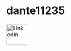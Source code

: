 # dante11235

<a href="https://www.linkedin.com/in/roman-zelenaj/" target="_blank"> <img align="left" alt="LinkedIn" width="55px" src="https://upload.wikimedia.org/wikipedia/commons/thumb/c/ca/LinkedIn_logo_initials.png/768px-LinkedIn_logo_initials.png"/> </a>

<script src="https://tryhackme.com/badge/427273"></script>
